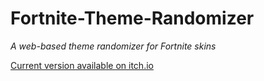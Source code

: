 # Fortnite-Theme-Randomizer
*A web-based theme randomizer for Fortnite skins*

[Current version available on itch.io](https://molla.itch.io/fortnite-theme-randomizer)
